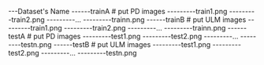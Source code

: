 ---Dataset's Name
------trainA # put PD images 
---------train1.png
---------train2.png
---------...
---------trainn.png
------trainB # put ULM images
---------train1.png
---------train2.png
---------...
---------trainn.png
------testA # put PD images 
---------test1.png
---------test2.png
---------...
---------testn.png
------testB # put ULM images
---------test1.png
---------test2.png
---------...
---------testn.png
